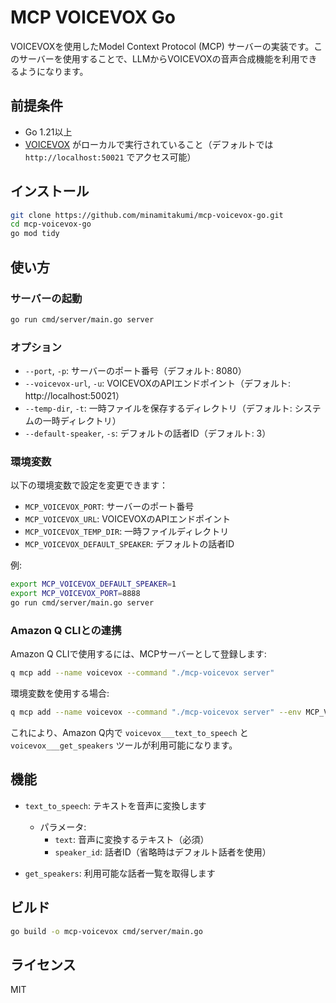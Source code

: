 # MCP VOICEVOX Go

VOICEVOXを使用したModel Context Protocol (MCP) サーバーの実装です。このサーバーを使用することで、LLMからVOICEVOXの音声合成機能を利用できるようになります。

## 前提条件

- Go 1.21以上
- [VOICEVOX](https://voicevox.hiroshiba.jp/) がローカルで実行されていること（デフォルトでは `http://localhost:50021` でアクセス可能）

## インストール

```bash
git clone https://github.com/minamitakumi/mcp-voicevox-go.git
cd mcp-voicevox-go
go mod tidy
```

## 使い方

### サーバーの起動

```bash
go run cmd/server/main.go server
```

### オプション

- `--port`, `-p`: サーバーのポート番号（デフォルト: 8080）
- `--voicevox-url`, `-u`: VOICEVOXのAPIエンドポイント（デフォルト: http://localhost:50021）
- `--temp-dir`, `-t`: 一時ファイルを保存するディレクトリ（デフォルト: システムの一時ディレクトリ）
- `--default-speaker`, `-s`: デフォルトの話者ID（デフォルト: 3）

### 環境変数

以下の環境変数で設定を変更できます：

- `MCP_VOICEVOX_PORT`: サーバーのポート番号
- `MCP_VOICEVOX_URL`: VOICEVOXのAPIエンドポイント
- `MCP_VOICEVOX_TEMP_DIR`: 一時ファイルディレクトリ
- `MCP_VOICEVOX_DEFAULT_SPEAKER`: デフォルトの話者ID

例:

```bash
export MCP_VOICEVOX_DEFAULT_SPEAKER=1
export MCP_VOICEVOX_PORT=8888
go run cmd/server/main.go server
```

### Amazon Q CLIとの連携

Amazon Q CLIで使用するには、MCPサーバーとして登録します:

```bash
q mcp add --name voicevox --command "./mcp-voicevox server"
```

環境変数を使用する場合:

```bash
q mcp add --name voicevox --command "./mcp-voicevox server" --env MCP_VOICEVOX_DEFAULT_SPEAKER=1
```

これにより、Amazon Q内で `voicevox___text_to_speech` と `voicevox___get_speakers` ツールが利用可能になります。

## 機能

- `text_to_speech`: テキストを音声に変換します
  - パラメータ:
    - `text`: 音声に変換するテキスト（必須）
    - `speaker_id`: 話者ID（省略時はデフォルト話者を使用）

- `get_speakers`: 利用可能な話者一覧を取得します

## ビルド

```bash
go build -o mcp-voicevox cmd/server/main.go
```

## ライセンス

MIT

